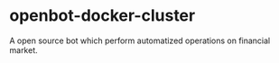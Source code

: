 # openbot-docker-cluster

A open source bot which perform automatized operations on financial market.